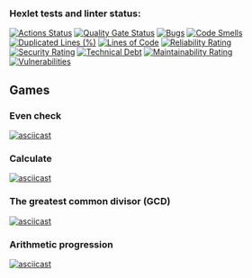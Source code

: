 ### Hexlet tests and linter status:
[![Actions Status](https://github.com/CharNatalia/java-project-61/actions/workflows/hexlet-check.yml/badge.svg)](https://github.com/CharNatalia/java-project-61/actions)
[![Quality Gate Status](https://sonarcloud.io/api/project_badges/measure?project=CharNatalia_java-project-61&metric=alert_status)](https://sonarcloud.io/summary/new_code?id=CharNatalia_java-project-61)
[![Bugs](https://sonarcloud.io/api/project_badges/measure?project=CharNatalia_java-project-61&metric=bugs)](https://sonarcloud.io/summary/new_code?id=CharNatalia_java-project-61)
[![Code Smells](https://sonarcloud.io/api/project_badges/measure?project=CharNatalia_java-project-61&metric=code_smells)](https://sonarcloud.io/summary/new_code?id=CharNatalia_java-project-61)
[![Duplicated Lines (%)](https://sonarcloud.io/api/project_badges/measure?project=CharNatalia_java-project-61&metric=duplicated_lines_density)](https://sonarcloud.io/summary/new_code?id=CharNatalia_java-project-61)
[![Lines of Code](https://sonarcloud.io/api/project_badges/measure?project=CharNatalia_java-project-61&metric=ncloc)](https://sonarcloud.io/summary/new_code?id=CharNatalia_java-project-61)
[![Reliability Rating](https://sonarcloud.io/api/project_badges/measure?project=CharNatalia_java-project-61&metric=reliability_rating)](https://sonarcloud.io/summary/new_code?id=CharNatalia_java-project-61)
[![Security Rating](https://sonarcloud.io/api/project_badges/measure?project=CharNatalia_java-project-61&metric=security_rating)](https://sonarcloud.io/summary/new_code?id=CharNatalia_java-project-61)
[![Technical Debt](https://sonarcloud.io/api/project_badges/measure?project=CharNatalia_java-project-61&metric=sqale_index)](https://sonarcloud.io/summary/new_code?id=CharNatalia_java-project-61)
[![Maintainability Rating](https://sonarcloud.io/api/project_badges/measure?project=CharNatalia_java-project-61&metric=sqale_rating)](https://sonarcloud.io/summary/new_code?id=CharNatalia_java-project-61)
[![Vulnerabilities](https://sonarcloud.io/api/project_badges/measure?project=CharNatalia_java-project-61&metric=vulnerabilities)](https://sonarcloud.io/summary/new_code?id=CharNatalia_java-project-61)

## Games
### Even check
[![asciicast](https://asciinema.org/a/LJTPcQBAfxAeuZLND5250G9q5.svg)](https://asciinema.org/a/LJTPcQBAfxAeuZLND5250G9q5)
### Calculate
[![asciicast](https://asciinema.org/a/NAy1W3RKl0MF9SDRackTM3Wul.svg)](https://asciinema.org/a/NAy1W3RKl0MF9SDRackTM3Wul)
### The greatest common divisor (GCD)
[![asciicast](https://asciinema.org/a/P1klLIhqWwKUmizZF5Y9KiHoU.svg)](https://asciinema.org/a/P1klLIhqWwKUmizZF5Y9KiHoU)
### Arithmetic progression
[![asciicast](https://asciinema.org/a/17uSTQUm9eXBOUEP0DEMDw0zd.svg)](https://asciinema.org/a/17uSTQUm9eXBOUEP0DEMDw0zd)